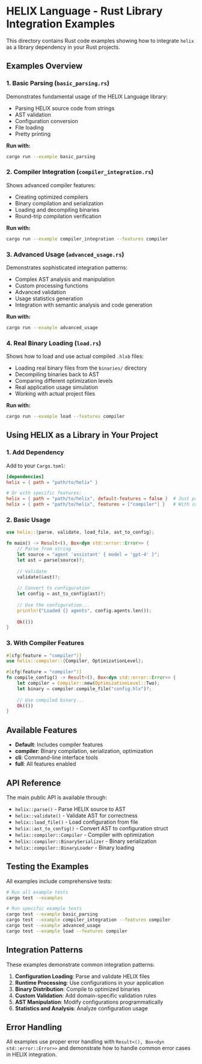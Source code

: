 # HELIX Language - Rust Library Integration Examples

This directory contains Rust code examples showing how to integrate `helix` as a library dependency in your Rust projects.

## Examples Overview

### 1. Basic Parsing (`basic_parsing.rs`)
Demonstrates fundamental usage of the HELIX Language library:
- Parsing HELIX source code from strings
- AST validation
- Configuration conversion
- File loading
- Pretty printing

**Run with:**
```bash
cargo run --example basic_parsing
```

### 2. Compiler Integration (`compiler_integration.rs`)
Shows advanced compiler features:
- Creating optimized compilers
- Binary compilation and serialization
- Loading and decompiling binaries
- Round-trip compilation verification

**Run with:**
```bash
cargo run --example compiler_integration --features compiler
```

### 3. Advanced Usage (`advanced_usage.rs`)
Demonstrates sophisticated integration patterns:
- Complex AST analysis and manipulation
- Custom processing functions
- Advanced validation
- Usage statistics generation
- Integration with semantic analysis and code generation

**Run with:**
```bash
cargo run --example advanced_usage
```

### 4. Real Binary Loading (`load.rs`)
Shows how to load and use actual compiled `.hlxb` files:
- Loading real binary files from the `binaries/` directory
- Decompiling binaries back to AST
- Comparing different optimization levels
- Real application usage simulation
- Working with actual project files

**Run with:**
```bash
cargo run --example load --features compiler
```

## Using HELIX as a Library in Your Project

### 1. Add Dependency

Add to your `Cargo.toml`:

```toml
[dependencies]
helix = { path = "path/to/helix" }

# Or with specific features:
helix = { path = "path/to/helix", default-features = false }  # Just parsing
helix = { path = "path/to/helix", features = ["compiler"] }   # With compiler
```

### 2. Basic Usage

```rust
use helix::{parse, validate, load_file, ast_to_config};

fn main() -> Result<(), Box<dyn std::error::Error>> {
    // Parse from string
    let source = "agent 'assistant' { model = 'gpt-4' }";
    let ast = parse(source)?;
    
    // Validate
    validate(&ast)?;
    
    // Convert to configuration
    let config = ast_to_config(ast)?;
    
    // Use the configuration...
    println!("Loaded {} agents", config.agents.len());
    
    Ok(())
}
```

### 3. With Compiler Features

```rust
#[cfg(feature = "compiler")]
use helix::compiler::{Compiler, OptimizationLevel};

#[cfg(feature = "compiler")]
fn compile_config() -> Result<(), Box<dyn std::error::Error>> {
    let compiler = Compiler::new(OptimizationLevel::Two);
    let binary = compiler.compile_file("config.hlx")?;
    
    // Use compiled binary...
    Ok(())
}
```

## Available Features

- **Default**: Includes compiler features
- **compiler**: Binary compilation, serialization, optimization
- **cli**: Command-line interface tools
- **full**: All features enabled

## API Reference

The main public API is available through:

- `helix::parse()` - Parse HELIX source to AST
- `helix::validate()` - Validate AST for correctness
- `helix::load_file()` - Load configuration from file
- `helix::ast_to_config()` - Convert AST to configuration struct
- `helix::compiler::Compiler` - Compiler with optimization
- `helix::compiler::BinarySerializer` - Binary serialization
- `helix::compiler::BinaryLoader` - Binary loading

## Testing the Examples

All examples include comprehensive tests:

```bash
# Run all example tests
cargo test --examples

# Run specific example tests
cargo test --example basic_parsing
cargo test --example compiler_integration --features compiler
cargo test --example advanced_usage
cargo test --example load --features compiler
```

## Integration Patterns

These examples demonstrate common integration patterns:

1. **Configuration Loading**: Parse and validate HELIX files
2. **Runtime Processing**: Use configurations in your application
3. **Binary Distribution**: Compile to optimized binaries
4. **Custom Validation**: Add domain-specific validation rules
5. **AST Manipulation**: Modify configurations programmatically
6. **Statistics and Analysis**: Analyze configuration usage

## Error Handling

All examples use proper error handling with `Result<(), Box<dyn std::error::Error>>` and demonstrate how to handle common error cases in HELIX integration.
